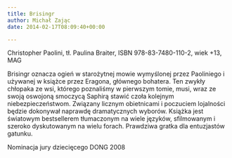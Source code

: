 ```yaml
---
title: Brisingr
author: Michał Zając
date: 2014-02-17T08:09:40+00:00

---
```

Christopher Paolini, tł. Paulina Braiter, ISBN 978-83-7480-110-2, wiek +13, MAG
  
Brisingr oznacza ogień w starożytnej mowie wymyślonej przez Paoliniego i używanej w książce przez Eragona, głównego bohatera. Ten zwykły chłopaka ze wsi, którego poznaliśmy w pierwszym tomie, musi, wraz ze swoją oswojoną smoczycą Saphirą stawić czoła kolejnym niebezpieczeństwom. Związany licznym obietnicami i poczuciem lojalności będzie dokonywał naprawdę dramatycznych wyborów. Książka jest światowym bestsellerem tłumaczonym na wiele języków, sfilmowanym i szeroko dyskutowanym na wielu forach. Prawdziwa gratka dla entuzjastów gatunku.
  
Nominacja jury dziecięcego DONG 2008
